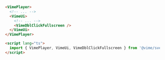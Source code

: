 ```html {5,10} title="example.svelte"
<VimePlayer>
  <!-- ... -->
  <VimeUi>
    <!-- ... -->
    <VimeDblClickFullscreen />
  </VimeUi>
</VimePlayer>

<script lang="ts">
  import { VimePlayer, VimeUi, VimeDblClickFullscreen } from '@vime/svelte';
</script>
```
